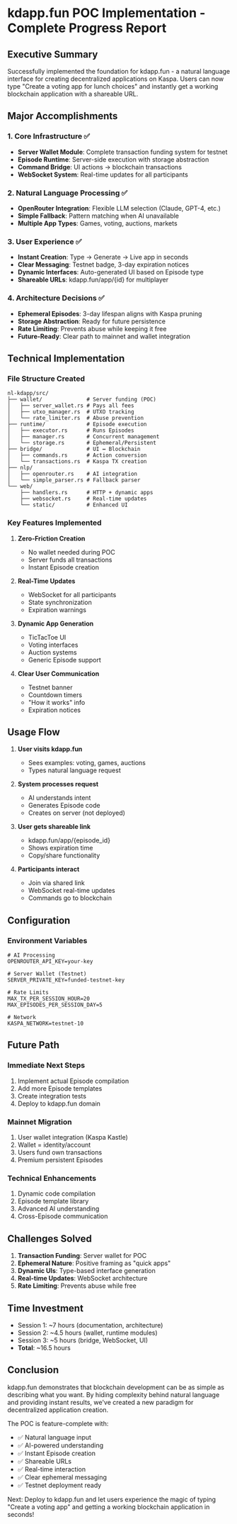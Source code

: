 # kdapp.fun POC Implementation - Complete Progress Report

## Executive Summary

Successfully implemented the foundation for kdapp.fun - a natural language interface for creating decentralized applications on Kaspa. Users can now type "Create a voting app for lunch choices" and instantly get a working blockchain application with a shareable URL.

## Major Accomplishments

### 1. Core Infrastructure ✅
- **Server Wallet Module**: Complete transaction funding system for testnet
- **Episode Runtime**: Server-side execution with storage abstraction
- **Command Bridge**: UI actions → blockchain transactions
- **WebSocket System**: Real-time updates for all participants

### 2. Natural Language Processing ✅
- **OpenRouter Integration**: Flexible LLM selection (Claude, GPT-4, etc.)
- **Simple Fallback**: Pattern matching when AI unavailable
- **Multiple App Types**: Games, voting, auctions, markets

### 3. User Experience ✅
- **Instant Creation**: Type → Generate → Live app in seconds
- **Clear Messaging**: Testnet badge, 3-day expiration notices
- **Dynamic Interfaces**: Auto-generated UI based on Episode type
- **Shareable URLs**: kdapp.fun/app/{id} for multiplayer

### 4. Architecture Decisions ✅
- **Ephemeral Episodes**: 3-day lifespan aligns with Kaspa pruning
- **Storage Abstraction**: Ready for future persistence
- **Rate Limiting**: Prevents abuse while keeping it free
- **Future-Ready**: Clear path to mainnet and wallet integration

## Technical Implementation

### File Structure Created
```
nl-kdapp/src/
├── wallet/              # Server funding (POC)
│   ├── server_wallet.rs # Pays all fees
│   ├── utxo_manager.rs  # UTXO tracking
│   └── rate_limiter.rs  # Abuse prevention
├── runtime/             # Episode execution
│   ├── executor.rs      # Runs Episodes
│   ├── manager.rs       # Concurrent management
│   └── storage.rs       # Ephemeral/Persistent
├── bridge/              # UI ↔ Blockchain
│   ├── commands.rs      # Action conversion
│   └── transactions.rs  # Kaspa TX creation
├── nlp/
│   ├── openrouter.rs    # AI integration
│   └── simple_parser.rs # Fallback parser
└── web/
    ├── handlers.rs      # HTTP + dynamic apps
    ├── websocket.rs     # Real-time updates
    └── static/          # Enhanced UI
```

### Key Features Implemented

1. **Zero-Friction Creation**
   - No wallet needed during POC
   - Server funds all transactions
   - Instant Episode creation

2. **Real-Time Updates**
   - WebSocket for all participants
   - State synchronization
   - Expiration warnings

3. **Dynamic App Generation**
   - TicTacToe UI
   - Voting interfaces
   - Auction systems
   - Generic Episode support

4. **Clear User Communication**
   - Testnet banner
   - Countdown timers
   - "How it works" info
   - Expiration notices

## Usage Flow

1. **User visits kdapp.fun**
   - Sees examples: voting, games, auctions
   - Types natural language request

2. **System processes request**
   - AI understands intent
   - Generates Episode code
   - Creates on server (not deployed)

3. **User gets shareable link**
   - kdapp.fun/app/{episode_id}
   - Shows expiration time
   - Copy/share functionality

4. **Participants interact**
   - Join via shared link
   - WebSocket real-time updates
   - Commands go to blockchain

## Configuration

### Environment Variables
```env
# AI Processing
OPENROUTER_API_KEY=your-key

# Server Wallet (Testnet)
SERVER_PRIVATE_KEY=funded-testnet-key

# Rate Limits
MAX_TX_PER_SESSION_HOUR=20
MAX_EPISODES_PER_SESSION_DAY=5

# Network
KASPA_NETWORK=testnet-10
```

## Future Path

### Immediate Next Steps
1. Implement actual Episode compilation
2. Add more Episode templates
3. Create integration tests
4. Deploy to kdapp.fun domain

### Mainnet Migration
1. User wallet integration (Kaspa Kastle)
2. Wallet = identity/account
3. Users fund own transactions
4. Premium persistent Episodes

### Technical Enhancements
1. Dynamic code compilation
2. Episode template library
3. Advanced AI understanding
4. Cross-Episode communication

## Challenges Solved

1. **Transaction Funding**: Server wallet for POC
2. **Ephemeral Nature**: Positive framing as "quick apps"
3. **Dynamic UIs**: Type-based interface generation
4. **Real-time Updates**: WebSocket architecture
5. **Rate Limiting**: Prevents abuse while free

## Time Investment

- Session 1: ~7 hours (documentation, architecture)
- Session 2: ~4.5 hours (wallet, runtime modules)
- Session 3: ~5 hours (bridge, WebSocket, UI)
- **Total**: ~16.5 hours

## Conclusion

kdapp.fun demonstrates that blockchain development can be as simple as describing what you want. By hiding complexity behind natural language and providing instant results, we've created a new paradigm for decentralized application creation.

The POC is feature-complete with:
- ✅ Natural language input
- ✅ AI-powered understanding
- ✅ Instant Episode creation
- ✅ Shareable URLs
- ✅ Real-time interaction
- ✅ Clear ephemeral messaging
- ✅ Testnet deployment ready

Next: Deploy to kdapp.fun and let users experience the magic of typing "Create a voting app" and getting a working blockchain application in seconds!